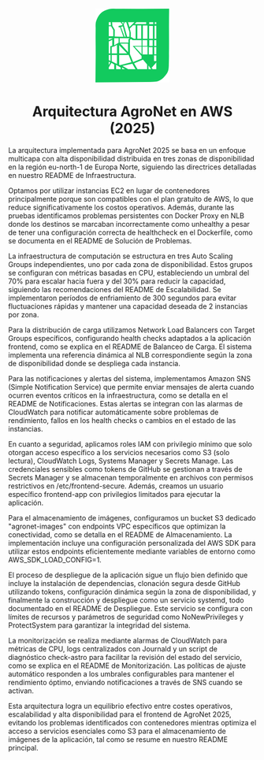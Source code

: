 <p align="center">
  <img src="../images/favicon.svg" height="150">
</p>

<h1 align="center">Arquitectura AgroNet en AWS (2025)</h1>

La arquitectura implementada para AgroNet 2025 se basa en un enfoque multicapa con alta disponibilidad distribuida en tres zonas de disponibilidad en la región eu-north-1 de Europa Norte, siguiendo las directrices detalladas en nuestro README de Infraestructura.

Optamos por utilizar instancias EC2 en lugar de contenedores principalmente porque son compatibles con el plan gratuito de AWS, lo que reduce significativamente los costos operativos. Además, durante las pruebas identificamos problemas persistentes con Docker Proxy en NLB donde los destinos se marcaban incorrectamente como unhealthy a pesar de tener una configuración correcta de healthcheck en el Dockerfile, como se documenta en el README de Solución de Problemas.

La infraestructura de computación se estructura en tres Auto Scaling Groups independientes, uno por cada zona de disponibilidad. Estos grupos se configuran con métricas basadas en CPU, estableciendo un umbral del 70% para escalar hacia fuera y del 30% para reducir la capacidad, siguiendo las recomendaciones del README de Escalabilidad. Se implementaron períodos de enfriamiento de 300 segundos para evitar fluctuaciones rápidas y mantener una capacidad deseada de 2 instancias por zona.

Para la distribución de carga utilizamos Network Load Balancers con Target Groups específicos, configurando health checks adaptados a la aplicación frontend, como se explica en el README de Balanceo de Carga. El sistema implementa una referencia dinámica al NLB correspondiente según la zona de disponibilidad donde se despliega cada instancia.

Para las notificaciones y alertas del sistema, implementamos Amazon SNS (Simple Notification Service) que permite enviar mensajes de alerta cuando ocurren eventos críticos en la infraestructura, como se detalla en el README de Notificaciones. Estas alertas se integran con las alarmas de CloudWatch para notificar automáticamente sobre problemas de rendimiento, fallos en los health checks o cambios en el estado de las instancias.

En cuanto a seguridad, aplicamos roles IAM con privilegio mínimo que solo otorgan acceso específico a los servicios necesarios como S3 (solo lectura), CloudWatch Logs, Systems Manager y Secrets Manage. Las credenciales sensibles como tokens de GitHub se gestionan a través de Secrets Manager y se almacenan temporalmente en archivos con permisos restrictivos en /etc/frontend-secure. Además, creamos un usuario específico frontend-app con privilegios limitados para ejecutar la aplicación.

Para el almacenamiento de imágenes, configuramos un bucket S3 dedicado "agronet-images" con endpoints VPC específicos que optimizan la conectividad, como se detalla en el README de Almacenamiento. La implementación incluye una configuración personalizada del AWS SDK para utilizar estos endpoints eficientemente mediante variables de entorno como AWS_SDK_LOAD_CONFIG=1.

El proceso de despliegue de la aplicación sigue un flujo bien definido que incluye la instalación de dependencias, clonación segura desde GitHub utilizando tokens, configuración dinámica según la zona de disponibilidad, y finalmente la construcción y despliegue como un servicio systemd, todo documentado en el README de Despliegue. Este servicio se configura con límites de recursos y parámetros de seguridad como NoNewPrivileges y ProtectSystem para garantizar la integridad del sistema.

La monitorización se realiza mediante alarmas de CloudWatch para métricas de CPU, logs centralizados con Journald y un script de diagnóstico check-astro para facilitar la revisión del estado del servicio, como se explica en el README de Monitorización. Las políticas de ajuste automático responden a los umbrales configurables para mantener el rendimiento óptimo, enviando notificaciones a través de SNS cuando se activan.

Esta arquitectura logra un equilibrio efectivo entre costes operativos, escalabilidad y alta disponibilidad para el frontend de AgroNet 2025, evitando los problemas identificados con contenedores mientras optimiza el acceso a servicios esenciales como S3 para el almacenamiento de imágenes de la aplicación, tal como se resume en nuestro README principal.
